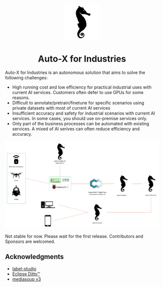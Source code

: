 <div align="center">
  <img src="assets/logo.png" height="120">
</div>
<div align="center">
  <h1>Auto-X for Industries</h1>
</div>

Auto-X for Industries is an autonomous solution that aims to solve the following challenges:

- High running cost and low efficiency for practical industrial uses with current AI services. Customers often defer to use GPUs for some reasons.
- Difficult to annotate/pretrain/finetune for specific scenarios using private datasets with most of current AI services
- Insufficient accuracy and safety for industrial scenarios with current AI services. In some cases, you should use on-premise services only.
- Only part of the business processes can be automated with existing services. A mixed of AI serives can often reduce efficiency and accuracy. 

<div  align="center">
  <img src="assets/framework.png" width="800"/>
</div>

Not stable for now. Please wait for the first release.
Contributors and Sponsors are welcomed.




## Acknowledgments

- [label-studio](https://github.com/HumanSignal/label-studio)
- [Eclipse Ditto™](https://github.com/eclipse-ditto/ditto)
- [mediasoup v3](https://github.com/versatica/mediasoup)